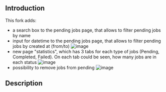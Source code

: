 ## Introduction

This fork adds:
- a search box to the pending jobs page, that allows to filter pending jobs by name
- input for datetime to the pending jobs page, that allows to filter pending jobs by created at (from/to)
![image](https://user-images.githubusercontent.com/34129120/120107147-852cd700-c168-11eb-9281-2b21225c436c.png)
- new page "statistics", which has 3 tabs for each type of jobs (Pending, Completed, Failed). On each tab could be seen, how many jobs are in each status
![image](https://user-images.githubusercontent.com/34129120/120106852-5b26e500-c167-11eb-9821-3bdad9e16f9e.png)
- possibility to remove jobs from pending
![image](https://user-images.githubusercontent.com/34129120/120107312-477c7e00-c169-11eb-9f67-84b334ba8315.png)

## Description
